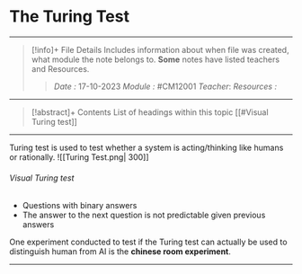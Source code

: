 # The Turing Test
---
> [!info]+ File Details
> Includes information about when file was created, what module the note belongs to. **Some** notes have listed teachers and Resources.
> > *Date :*  17-10-2023
> > *Module :* #CM12001 
> > *Teacher*: 
> > *Resources :*

---
> [!abstract]+ Contents
> List of headings within this topic
> [[#Visual Turing test]]
--- 

Turing test is used to test whether a system is acting/thinking like humans or rationally. 
![[Turing Test.png| 300]]

###### Visual Turing test
- Questions with binary answers 
- The answer to the next question is not predictable given previous answers

One experiment conducted to test if the Turing test can actually be used to distinguish human from AI is the **chinese room experiment**.

---